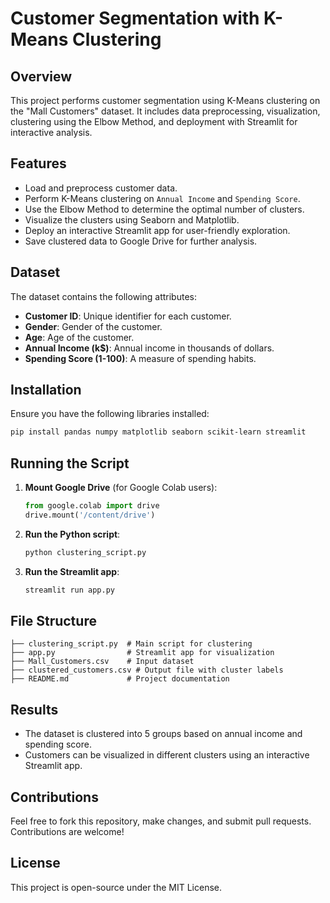# Customer Segmentation with K-Means Clustering

## Overview
This project performs customer segmentation using K-Means clustering on the "Mall Customers" dataset. It includes data preprocessing, visualization, clustering using the Elbow Method, and deployment with Streamlit for interactive analysis.

## Features
- Load and preprocess customer data.
- Perform K-Means clustering on `Annual Income` and `Spending Score`.
- Use the Elbow Method to determine the optimal number of clusters.
- Visualize the clusters using Seaborn and Matplotlib.
- Deploy an interactive Streamlit app for user-friendly exploration.
- Save clustered data to Google Drive for further analysis.

## Dataset
The dataset contains the following attributes:
- **Customer ID**: Unique identifier for each customer.
- **Gender**: Gender of the customer.
- **Age**: Age of the customer.
- **Annual Income (k$)**: Annual income in thousands of dollars.
- **Spending Score (1-100)**: A measure of spending habits.

## Installation
Ensure you have the following libraries installed:
```bash
pip install pandas numpy matplotlib seaborn scikit-learn streamlit
```

## Running the Script
1. **Mount Google Drive** (for Google Colab users):
   ```python
   from google.colab import drive
   drive.mount('/content/drive')
   ```

2. **Run the Python script**:
   ```python
   python clustering_script.py
   ```

3. **Run the Streamlit app**:
   ```bash
   streamlit run app.py
   ```

## File Structure
```
├── clustering_script.py  # Main script for clustering
├── app.py                # Streamlit app for visualization
├── Mall_Customers.csv    # Input dataset
├── clustered_customers.csv # Output file with cluster labels
├── README.md             # Project documentation
```

## Results
- The dataset is clustered into 5 groups based on annual income and spending score.
- Customers can be visualized in different clusters using an interactive Streamlit app.

## Contributions
Feel free to fork this repository, make changes, and submit pull requests. Contributions are welcome!

## License
This project is open-source under the MIT License.
